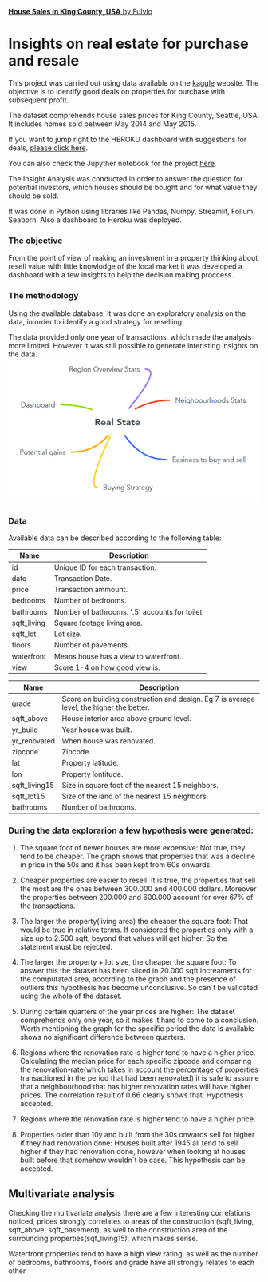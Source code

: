 <div id="wrapper">

<div id="main">

<div class="inner">

[**House Sales in King County, USA** by Fulvio](index.html)

<div id="banner" class="section">

<div class="content">

# Insights on real estate for purchase and resale

This project was carried out using data available on the
[kaggle](https://www.kaggle.com/datasets/harlfoxem/housesalesprediction)
website. The objective is to identify good deals on properties for
purchase with subsequent profit.

The dataset comprehends house sales prices for King County, Seattle,
USA. It includes homes sold between May 2014 and May 2015.

If you want to jump right to the HEROKU dashboard with suggestions for
deals, [please click here](https://house-analysis-dashboard.herokuapp.com/).

You can also check the Jupyther notebook for the project [here](https://github.com/fusaa/house-dashboard).
</div>

</div>

<div class="section">

The Insight Analysis was conducted in order to answer the question for
potential investors, which houses should be bought and for what value
they should be sold.

It was done in Python using libraries like Pandas, Numpy, Streamlit,
Folium, Seaborn. Also a dashboard to Heroku was deployed.

<div class="col-4 col-12-medium">


### The objective

From the point of view of making an investment in a property thinking
about resell value with little knowlodge of the local market it was
developed a dashboard with a few insights to help the decision making
proccess.

### The methodology

Using the available database, it was done an exploratory analysis on the
data, in order to identify a good strategy for reselling.

The data provided only one year of transactions, which made the
analysis more limited. However it was still possible to generate
interisting insights on the data.
![image](./MindMap.png)
  
### Data

Available data can be described according to the following table:

<div class="row">

<div class="col-6 col-12-small">

<div class="table-wrapper">

| Name         | Description                                    |
| ------------ | ---------------------------------------------- |
| id           | Unique ID for each transaction.                |
| date         | Transaction Date.                              |
| price        | Transaction ammount.                           |
| bedrooms     | Number of bedrooms.                            |
| bathrooms    | Number of bathrooms. '.5' accounts for toilet. |
| sqft\_living | Square footage living area.                    |
| sqft\_lot    | Lot size.                                      |
| floors       | Number of pavements.                           |
| waterfront   | Means house has a view to waterfront.          |
| view         | Score 1-4 on how good view is.                 |

</div>

</div>

<div class="col-6 col-12-small">

<div class="table-wrapper">

| Name           | Description                                                                              |
| -------------- | ---------------------------------------------------------------------------------------- |
| grade          | Score on building construction and design. Eg 7 is average level, the higher the better. |
| sqft\_above    | House interior area above ground level.                                                  |
| yr\_build      | Year house was built.                                                                    |
| yr\_renovated  | When house was renovated.                                                                |
| zipcode        | Zipcode.                                                                                 |
| lat            | Property latitude.                                                                       |
| lon            | Property lontitude.                                                                      |
| sqft\_living15 | Size in square foot of the nearest 15 neighbors.                                         |
| sqft\_lot15    | Size of the land of the nearest 15 neighbors.                                            |
| bathrooms      | Number of bathrooms.                                                                     |


### During the data explorarion a few hypothesis were generated:
  1) The square foot of newer houses are more expensive:
  Not true, they tend to be cheaper. The graph shows that properties that was a decline in price in the 50s and it has been kept from 60s onwards.
  2) Cheaper properties are easier to resell.
  It is true, the properties that sell the most are the ones between 300.000 and 400.000 dollars. Moreover the properties between 200.000 and 600.000 account for over 67% of the transactions.
  3) The larger the property(living area) the cheaper the square foot:
  That would be true in relative terms. If considered the properties only with a size up to 2.500 sqft, beyond that values will get higher. So the statement must be rejected.
  4) The larger the property + lot size, the cheaper the square foot:
  To answer this the dataset has been sliced in 20.000 sqft increaments for the computated area, according to the graph and the presence of outliers this hypothesis has become unconclusive. So can´t be validated using the whole of the dataset.
  5) During certain quarters of the year prices are higher:
  The dataset comprehends only one year, so it makes it hard to come to a conclusion. Worth mentioning the graph for the specific period the data is available shows no significant difference between quarters.
  6) Regions where the renovation rate is higher tend to have a higher price.
  Calculating the median price for each specific zipcode and comparing the renovation-rate(which takes in account the percentage of properties transactioned in the period that had been renovated) it is safe to assume that a neighbourhood that has higher renovation rates will have higher prices. The correlation result of 0.66 clearly shows that. Hypothesis accepted.
  
  
  
  7) Regions where the renovation rate is higher tend to have a higher price.
  
  8) Properties older than 10y and built from the 30s onwards sell for higher if they had renovation done:
  Houses built after 1945 all tend to sell higher if they had renovation done, however when looking at houses built before that somehow wouldn´t be case. This hypothesis can be accepted.
  
 ##  Multivariate analysis
  Checking the multivariate analysis there are a few interesting correlations noticed, prices strongly correlates to areas of the construction (sqft_living, sqft_above, sqft_basement), as well to the construction area of the surrounding properties(sqf_living15), which makes sense.

Waterfront properties tend to have a high view rating, as well as the number of bedrooms, bathrooms, floors and grade have all strongly relates to each other






